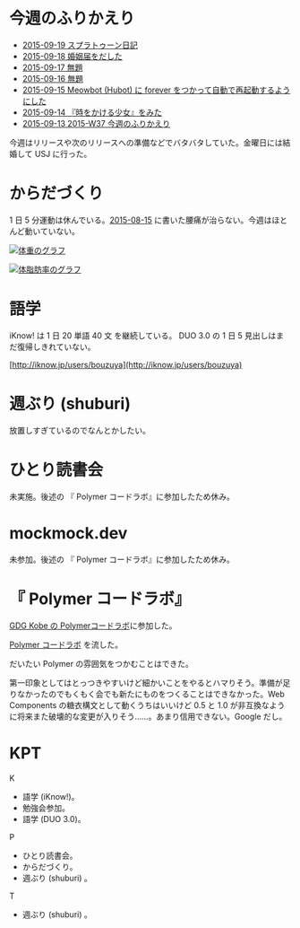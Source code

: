 # 今週のふりかえり

- [2015-09-19 スプラトゥーン日記][2015-09-19]
- [2015-09-18 婚姻届をだした][2015-09-18]
- [2015-09-17 無題][2015-09-17]
- [2015-09-16 無題][2015-09-16]
- [2015-09-15 Meowbot (Hubot) に forever をつかって自動で再起動するようにした][2015-09-15]
- [2015-09-14 『時をかける少女』をみた][2015-09-14]
- [2015-09-13 2015-W37 今週のふりかえり][2015-09-13]

今週はリリースや次のリリースへの準備などでバタバタしていた。金曜日には結婚して USJ に行った。

# からだづくり

1 日 5 分運動は休んでいる。[2015-08-15][] に書いた腰痛が治らない。今週はほとんど動いていない。

[![体重のグラフ][graph-weight-img]][graph-weight-url]

[![体脂肪率のグラフ][graph-percent-img]][graph-percent-url]

# 語学

iKnow! は 1 日 20 単語 40 文 を継続している。 DUO 3.0 の 1 日 5 見出しはまだ復帰しきれていない。

[http://iknow.jp/users/bouzuya](http://iknow.jp/users/bouzuya)

# 週ぶり (shuburi)

放置しすぎているのでなんとかしたい。

# ひとり読書会

未実施。後述の 『 Polymer コードラボ』に参加したため休み。

# mockmock.dev

未参加。後述の 『 Polymer コードラボ』に参加したため休み。

# 『 Polymer コードラボ』

[GDG Kobe の Polymerコードラボ](http://goo.gl/forms/qIjCgkVInw)に参加した。

[Polymer コードラボ](http://goo.gl/JuVru7) を流した。

だいたい Polymer の雰囲気をつかむことはできた。

第一印象としてはとっつきやすいけど細かいことをやるとハマりそう。準備が足りなかったのでもくもく会でも新たにものをつくることはできなかった。Web Components の糖衣構文として動くうちはいいけど 0.5 と 1.0 が非互換なように将来また破壊的な変更が入りそう……。あまり信用できない。Google だし。

# KPT

K

- 語学 (iKnow!)。
- 勉強会参加。
- 語学 (DUO 3.0)。

P

- ひとり読書会。
- からだづくり。
- 週ぶり (shuburi) 。

T

- 週ぶり (shuburi) 。

[graph-percent-img]: http://graph.hatena.ne.jp/bouzuya/graph?graphname=percent&startdate=2015-01-01&enddate=2015-09-20
[graph-percent-url]: http://graph.hatena.ne.jp/bouzuya/percent/?startdate=2015-01-01&enddate=2015-09-20
[graph-weight-img]: http://graph.hatena.ne.jp/bouzuya/graph?graphname=weight&startdate=2015-01-01&enddate=2015-09-20
[graph-weight-url]: http://graph.hatena.ne.jp/bouzuya/weight/?startdate=2015-01-01&enddate=2015-09-20
[2015-08-15]: https://blog.bouzuya.net/2015/08/15/
[2015-09-13]: https://blog.bouzuya.net/2015/09/13/
[2015-09-14]: https://blog.bouzuya.net/2015/09/14/
[2015-09-15]: https://blog.bouzuya.net/2015/09/15/
[2015-09-16]: https://blog.bouzuya.net/2015/09/16/
[2015-09-17]: https://blog.bouzuya.net/2015/09/17/
[2015-09-18]: https://blog.bouzuya.net/2015/09/18/
[2015-09-19]: https://blog.bouzuya.net/2015/09/19/
